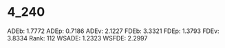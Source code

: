 # 4_240

ADEb: 1.7772
ADEp: 0.7186
ADEv: 2.1227
FDEb: 3.3321
FDEp: 1.3793
FDEv: 3.8334
Rank: 112
WSADE: 1.2323
WSFDE: 2.2997